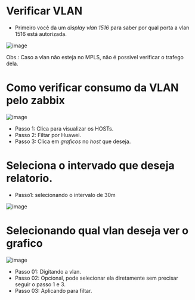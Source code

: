 # Verificar VLAN 

- Primeiro você da um *display vlan 1516* para saber por qual porta a vlan 1516 está autorizada.

![image](https://github.com/user-attachments/assets/80d4d576-646b-4fb1-9aac-c4a4924299da)


Obs.: Caso a vlan não esteja no MPLS, não é possivel verificar o trafego dela.




# Como verificar consumo da VLAN pelo zabbix



![image](https://github.com/user-attachments/assets/07837412-a7a4-4c86-9bce-ce856bd1fdbd)

- Passo 1: Clica para visualizar os HOSTs.
- Passo 2: Filtar por Huawei.
- Passo 3: Clica em *graficos* no *host* que deseja.
  

# Seleciona o intervado que deseja relatorio.

- Passo1: selecionando o intervalo de 30m
  
![image](https://github.com/user-attachments/assets/354c2aaf-fb13-4ef6-8569-449ebf149d41)


# Selecionando qual vlan deseja ver o grafico

![image](https://github.com/user-attachments/assets/0d2c2cbe-dada-402d-b213-809638db6760)

- Passo 01: Digitando a vlan.
- Passo 02: Opcional, pode selecionar ela diretamente sem precisar seguir o passo 1 e 3.
- Passo 03: Aplicando para filtar.
